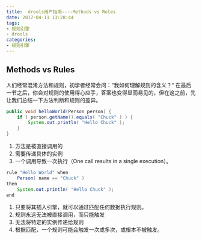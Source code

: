 ```yaml
---
title:  drools用户指南----Methods vs Rules
date: 2017-04-11 13:28:44
tags: 
- 规则引擎
- drools
categories: 
- 规则引擎
---
```




## Methods vs Rules ##

人们经常混淆方法和规则，初学者经常会问：“我如何理解规则的含义？“ 在最后一节之后，你会对规则的使用得心应手，答案也变得显而易见的，但在这之前，先让我们总结一下方法判断和规则的差异。

```java
public void helloWorld(Person person) {
    if ( person.getName().equals( "Chuck" ) ) {
        System.out.println( "Hello Chuck" );
    }
}
```

1. 方法是被直接调用的
2. 需要传递具体的实例
3. 一个调用导致一次执行（One call results in a single execution）。

```java
rule "Hello World" when
    Person( name == "Chuck" )
then
    System.out.println( "Hello Chuck" );
end
```

1. 只要将其插入引擎，就可以通过匹配任何数据执行规则。
2. 规则永远无法被直接调用，而只能触发
3. 无法将特定的实例传递给规则
4. 根据匹配，一个规则可能会触发一次或多次，或根本不被触发。

